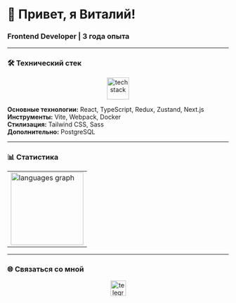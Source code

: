 # 👋 Привет, я Виталий!

### **Frontend Developer | 3 года опыта**

---

### 🛠️ **Технический стек**

<div align="center">
  <img src="https://skillicons.dev/icons?i=react,typescript,redux,nextjs,vite,webpack,zustand,tailwind,sass,postgresql,docker" height="50" alt="tech stack" />
</div>

**Основные технологии:** React, TypeScript, Redux, Zustand, Next.js  
**Инструменты:** Vite, Webpack, Docker  
**Стилизация:** Tailwind CSS, Sass  
**Дополнительно:** PostgreSQL

---

### 📊 **Статистика**

<div align="center">
  <table>
    <tr>
      <td>
        <img src="https://github-readme-stats.vercel.app/api/top-langs/?username=Mayraiden&layout=compact&theme=dracula&hide_border=true&exclude_repo=github-readme-stats" height="165" alt="languages graph"/>
      </td>
    </tr>
  </table>
</div>

---

### 🌐 **Связаться со мной**

<div align="center">
  <a href="https://t.me/vchronos" target="_blank">
    <img src="https://img.shields.io/badge/Telegram-2CA5E0?style=for-the-badge&logo=telegram&logoColor=white" height="35" alt="telegram"/>
  </a>
</div>
